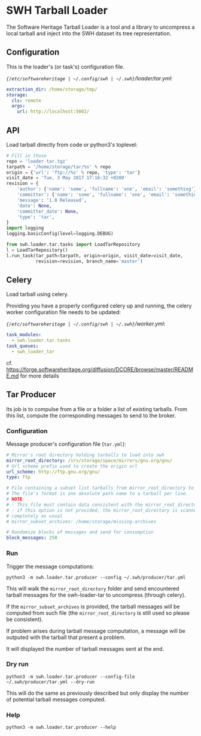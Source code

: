 # SWH Tarball Loader

The Software Heritage Tarball Loader is a tool and a library to
uncompress a local tarball and inject into the SWH dataset its tree
representation.

## Configuration

This is the loader's (or task's) configuration file.

*`{/etc/softwareheritage | ~/.config/swh | ~/.swh}`/loader/tar.yml*:

```YAML
extraction_dir: /home/storage/tmp/
storage:
  cls: remote
  args:
    url: http://localhost:5002/
```

## API

Load tarball directly from code or python3's toplevel:

``` Python
# Fill in those
repo = 'loader-tar.tgz'
tarpath = '/home/storage/tar/%s' % repo
origin = {'url': 'ftp://%s' % repo, 'type': 'tar'}
visit_date = 'Tue, 3 May 2017 17:16:32 +0200'
revision = {
    'author': {'name': 'some', 'fullname': 'one', 'email': 'something'},
    'committer': {'name': 'some', 'fullname': 'one', 'email': 'something'},
    'message': '1.0 Released',
    'date': None,
    'committer_date': None,
    'type': 'tar',
}
import logging
logging.basicConfig(level=logging.DEBUG)

from swh.loader.tar.tasks import LoadTarRepository
l = LoadTarRepository()
l.run_task(tar_path=tarpath, origin=origin, visit_date=visit_date,
           revision=revision, branch_name='master')
```

## Celery

Load tarball using celery.

Providing you have a properly configured celery up and running, the
celery worker configuration file needs to be updated:

*`{/etc/softwareheritage | ~/.config/swh | ~/.swh}`/worker.yml*:

``` YAML
task_modules:
  - swh.loader.tar.tasks
task_queues:
  - swh_loader_tar
```

cf. https://forge.softwareheritage.org/diffusion/DCORE/browse/master/README.md
for more details


## Tar Producer

Its job is to compulse from a file or a folder a list of existing
tarballs. From this list, compute the corresponding messages to send
to the broker.

### Configuration

Message producer's configuration file (`tar.yml`):

``` YAML
# Mirror's root directory holding tarballs to load into swh
mirror_root_directory: /srv/storage/space/mirrors/gnu.org/gnu/
# Url scheme prefix used to create the origin url
url_scheme: http://ftp.gnu.org/gnu/
type: ftp

# File containing a subset list tarballs from mirror_root_directory to load.
# The file's format is one absolute path name to a tarball per line.
# NOTE:
# - This file must contain data consistent with the mirror_root_directory
# - if this option is not provided, the mirror_root_directory is scanned
# completely as usual
# mirror_subset_archives: /home/storage/missing-archives

# Randomize blocks of messages and send for consumption
block_messages: 250
```

### Run

Trigger the message computations:

```Shell
python3 -m swh.loader.tar.producer --config ~/.swh/producer/tar.yml
```

This will walk the `mirror_root_directory` folder and send encountered
tarball messages for the swh-loader-tar to uncompress (through
celery).

If the `mirror_subset_archives` is provided, the tarball messages will
be computed from such file (the `mirror_root_directory` is still used
so please be consistent).

If problem arises during tarball message computation, a message will
be outputed with the tarball that present a problem.

It will displayed the number of tarball messages sent at the end.

### Dry run

``` Shell
python3 -m swh.loader.tar.producer --config-file ~/.swh/producer/tar.yml --dry-run
```

This will do the same as previously described but only display the
number of potential tarball messages computed.

### Help

``` Shell
python3 -m swh.loader.tar.producer --help
```

